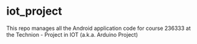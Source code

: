 # iot_project
This repo manages all the Android application code for course 236333 at the Technion - Project in IOT (a.k.a. Arduino Project)
